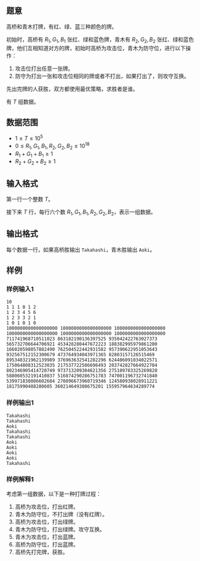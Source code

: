 ## 题意 

高桥和青木打牌，有红、绿、蓝三种颜色的牌。

初始时，高桥有 $R_1,G_1,B_1$ 张红、绿和蓝色牌，青木有 $R_2,G_2,B_2$ 张红、绿和蓝色牌，他们互相知道对方的牌，初始时高桥为攻击位，青木为防守位，进行以下操作：

1. 攻击位打出任意一张牌。
2. 防守为打出一张和攻击位相同的牌或者不打出，如果打出了，则攻守互换。

先出完牌的人获胜，双方都使用最优策略，求胜者是谁。

有 $T$ 组数据。

## 数据范围

- $1\le T\le 10^5$
- $0\le R_1,G_1,B_1,R_2,G_2,B_2\le 10^{18}$
- $R_1+G_1+B_1\ge 1$
- $R_2+G_2+B_2\ge 1$

## 输入格式

第一行一个整数 $T$。

接下来 $T$ 行，每行六个数 $R_1,G_1,B_1,R_2,G_2,B_2$，表示一组数据。

## 输出格式

每个数据一行，如果高桥胜输出 `Takahashi`，青木胜输出 `Aoki`。

## 样例

### 样例输入1

```
10
1 1 1 0 1 2
1 2 3 4 5 6
1 2 3 3 2 1
1 0 1 0 1 0
1000000000000000000 1000000000000000000 1000000000000000000 1000000000000000000 1000000000000000000 1000000000000000000
711741968710511023 863182190136397525 935042422763027373 565732706644706921 453428280447672223 188382995979861200
166020598057882490 762504522442931582 957390622951053643 932567512152300679 473764934043971365 82803157126515469
895348321962139989 376963632541282296 624486091834022571 175064808312523035 217537722506696493 203742827664922704
802346905414720749 973713209304621356 275109783325269828 588060532191410837 516874290286751783 747001196732741840
539971830806602684 270896673960719346 124580938028911221 18175990488280605 360214649380675201 155957964634289774
```

### 样例输出1

```
Takahashi
Takahashi
Aoki
Takahashi
Takahashi
Aoki
Aoki
Aoki
Aoki
Takahashi
```

### 样例解释1

考虑第一组数据，以下是一种打牌过程：

1. 高桥为攻击位，打出红牌。
2. 青木为防守位，不打出牌（没有红牌）。
3. 高桥为攻击位，打出绿牌。
4. 青木为防守位，打出绿牌。攻守互换。
5. 青木为攻击位，打出蓝牌。
6. 高桥为防守位，打出蓝牌。
7. 高桥先打完牌，获胜。